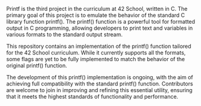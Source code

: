 Printf is the third project in the curriculum at 42 School, written in C. The primary goal of this project is to emulate the behavior of the standard C library function printf(). The printf() function is a powerful tool for formatted output in C programming, allowing developers to print text and variables in various formats to the standard output stream.

This repository contains an implementation of the printf() function tailored for the 42 School curriculum. While it currently supports all the formats, some flags are yet to be fully implemented to match the behavior of the original printf() function.

The development of this printf() implementation is ongoing, with the aim of achieving full compatibility with the standard printf() function. Contributors are welcome to join in improving and refining this essential utility, ensuring that it meets the highest standards of functionality and performance.
